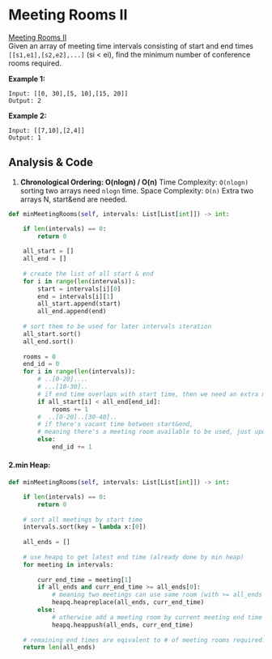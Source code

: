 # Meeting Rooms II

[Meeting Rooms II](https://leetcode.com/problems/meeting-rooms-ii/)  
Given an array of meeting time intervals consisting of start and end times `[[s1,e1],[s2,e2],...]` \(si &lt; ei\), find the minimum number of conference rooms required.

**Example 1:**

```text
Input: [[0, 30],[5, 10],[15, 20]]
Output: 2
```

**Example 2:**

```text
Input: [[7,10],[2,4]]
Output: 1
```

## Analysis & Code

1. **Chronological Ordering: O\(nlogn\) / O\(n\)** Time Complexity: `O(nlogn)` sorting two arrays need `nlogn` time. Space Complexity: `O(n)`  Extra two arrays N, start&end are needed.

```python
def minMeetingRooms(self, intervals: List[List[int]]) -> int:

    if len(intervals) == 0:
        return 0
    
    all_start = []
    all_end = []
    
    # create the list of all start & end
    for i in range(len(intervals)):
        start = intervals[i][0] 
        end = intervals[i][1]
        all_start.append(start)
        all_end.append(end)
    
    # sort them to be used for later intervals iteration
    all_start.sort()
    all_end.sort()
    
    rooms = 0  
    end_id = 0
    for i in range(len(intervals)):
        # ..[0-20]....
        # ...[10-30]..
        # if end time overlaps with start time, then we need an extra meeting room.
        if all_start[i] < all_end[end_id]:
            rooms += 1
        #  ..[0-20]..[30-40]..
        # if there's vacant time between start&end, 
        # meaning there's a meeting room available to be used, just update endtime.
        else:
            end_id += 1 
```

#### 2.min Heap:

```python
def minMeetingRooms(self, intervals: List[List[int]]) -> int:

    if len(intervals) == 0:
        return 0
        
    # sort all meetings by start time
    intervals.sort(key = lambda x:[0])
    
    all_ends = []
    
    # use heapq to get latest end time (already done by min heap)
    for meeting in intervals:
        
        curr_end_time = meeting[1]
        if all_ends and curr_end_time >= all_ends[0]:
            # meaning two meetings can use same room (with >= all_ends time)
            heapq.heapreplace(all_ends, curr_end_time)
        else:
            # otherwise add a meeting room by current meeting end time
            heapq.heappush(all_ends, curr_end_time)
    
    # remaining end times are eqivalent to # of meeting rooms required.
    return len(all_ends)    
        
    
```

